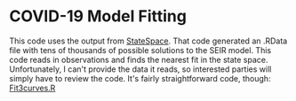 # COVID-19 Model Fitting

This code uses the output from [StateSpace](../StateSpace).  That code
generated an .RData file with tens of thousands of possible solutions
to the SEIR model.  This code reads in observations and finds the nearest
fit in the state space.  Unfortunately, I can't provide the data it
reads, so interested parties will simply have to review the code.  It's
fairly straightforward code, though:  [Fit3curves.R](Fit3curves.R)
